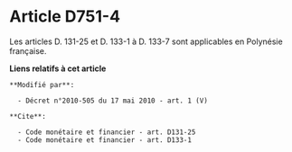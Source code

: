# Article D751-4

Les articles D. 131-25 et D. 133-1 à D. 133-7 sont applicables en Polynésie française.

**Liens relatifs à cet article**

	**Modifié par**:

	  - Décret n°2010-505 du 17 mai 2010 - art. 1 (V)

	**Cite**:

	  - Code monétaire et financier - art. D131-25
	  - Code monétaire et financier - art. D133-1
